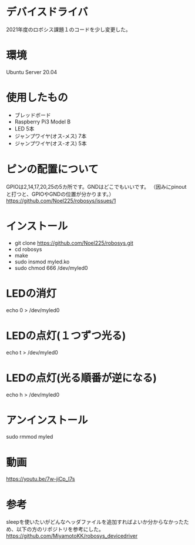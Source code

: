 # デバイスドライバ
2021年度のロボシス課題１のコードを少し変更した。
# 環境
Ubuntu Server 20.04
# 使用したもの
- ブレッドボード
- Raspberry Pi3 Model B
- LED 5本
- ジャンプワイヤ(オス-メス) 7本
- ジャンプワイヤ(オス-オス) 5本
# ピンの配置について
GPIOは2,14,17,20,25の5カ所です。GNDはどこでもいいです。
（因みにpinoutと打つと、GPIOやGNDの位置が分かります。）
https://github.com/Noel225/robosys/issues/1
# インストール
- git clone https://github.com/Noel225/robosys.git
- cd robosys
- make
- sudo insmod myled.ko
- sudo chmod 666 /dev/myled0
# LEDの消灯
echo 0 > /dev/myled0
# LEDの点灯(１つずつ光る)
echo t > /dev/myled0
# LEDの点灯(光る順番が逆になる)
echo h > /dev/myled0
# アンインストール
sudo rmmod myled

# 動画
https://youtu.be/7w-jiCp_I7s

# 参考
sleepを使いたいがどんなヘッダファイルを追加すればよいか分からなかったため、以下の方のリポジトリを参考にした。
https://github.com/MiyamotoKK/robosys_devicedriver
